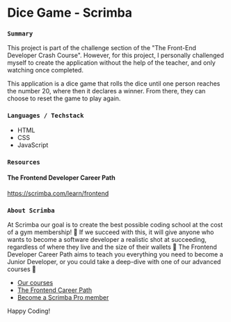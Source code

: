 # Dice Game - Scrimba

### `Summary`

This project is part of the challenge section of the "The Front-End Developer Crash Course". However, for this project, I personally challenged myself to create the application without the help of the teacher, and only watching once completed.

This application is a dice game that rolls the dice until one person reaches the number 20, where then it declares a winner. From there, they can choose to reset the game to play again.

### `Languages / Techstack`

- HTML
- CSS
- JavaScript

### `Resources`

#### The Frontend Developer Career Path

https://scrimba.com/learn/frontend

### `About Scrimba`

At Scrimba our goal is to create the best possible coding school at the cost of a gym membership! 💜
If we succeed with this, it will give anyone who wants to become a software developer a realistic shot at succeeding, regardless of where they live and the size of their wallets 🎉
The Frontend Developer Career Path aims to teach you everything you need to become a Junior Developer, or you could take a deep-dive with one of our advanced courses 🚀

- [Our courses](https://scrimba.com/allcourses)
- [The Frontend Career Path](https://scrimba.com/learn/frontend)
- [Become a Scrimba Pro member](https://scrimba.com/pricing)

Happy Coding!
